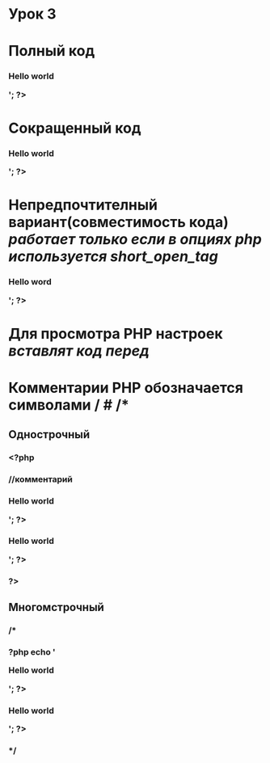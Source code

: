 # Урок 3

# Полный код

### <?php echo '<p>Hello world</p>'; ?>

# Сокращенный код

### <?= '<p>Hello world</p>'; ?>

# Непредпочтителный вариант(совместимость кода) ***работает только если  в опциях php используется short_open_tag***

### <? echo '<p>Hello word</p>'; ?>

# Для просмотра PHP настроек ***вставлят код перед <!doctype html>***

### <? php phpinfo() ?>

# Комментарии PHP обозначается символами / # /*

##  Однострочный

### <?php

### //комментарий
### <?php //echo '<p>Hello world</p>'; ?>
### <?//= '<p>Hello world</p>'; ?>                                                              
### ?>

## Многомстрочный
### /*
### ?php echo '<p>Hello world</p>'; ?>
### <?= '<p>Hello world</p>'; ?>
### */

